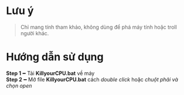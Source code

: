 # Lưu ý
> Chỉ mang tính tham khảo, không dùng để phá máy tính hoặc troll người khác.

# Hướng dẫn sử dụng
**Step 1**╺╸Tải **KillyourCPU.bat** về máy <br>
**Step 2**╺╸Mở file **KillyourCPU.bat** cách _double click_ hoặc _chuột phải và chọn open_ <br>
